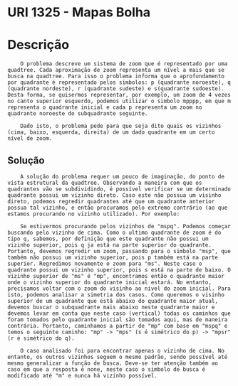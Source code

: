# URI 1325 - Mapas Bolha

# Descrição

		O problema descreve um sistema de zoom que é representado por uma quadtree. Cada aproximação de zoom representa um nível a mais que se busca na quadtree. Para isso o problema informa que o aprofundamento por quadrante é representado pelos simbolos: p (quadrante noroeste), q (quadrante nordeste), r (quadrante sudeste) e s(quadrante sudoeste). Desta forma, se quisermos representar, por exemplo, um zoom de 4 vezes no canto superior esquerdo, podemos utilizar o simbolo mpppp, em que m representa o quadrante inicial e cada p representa um zoom no quadrante noroeste do subquadrante seguinte. 

		Dado isto, o problema pede para que seja dito quais os vizinhos (cima, baixo, esquerda, direita) de um dado quadrante em um certo nível de zoom. 

## Solução

		A solução do problema requer um pouco de imaginação, do ponto de vista estrutural da quadtree. Observando a maneira com que os quadrantes vão se subdividindo, é possível verificar se um determinado quadrante possui um vizinho direto. Caso este não possua um visinho direto, podemos regredir quadrantes até que um quadrante anterior possua tal vizinho, e então procuramos pelo extremo contrário (ao que estamos procurando no vizinho utilizado). Por exemplo:
	
		Se estivermos procurando pelos vizinhos de "mspq". Podemos começar buscando pelo vizinho de cima. Como o ultimo quadrante de zoom é do tipo q, sabemos, por definição que este quadrante não possui um vizinho superior, pois q ja está na parte superior do quadrante. Portanto, devemos regredir um zoom, passando para o simbolo "msp", que também não possui um vizinho superior, pois p também está na parte superior. Regredimos novamente o zoom para "ms". Neste caso o quadrante possui um vizinho superior, pois s está na parte de baixo. O vizinho superior de "ms" é "mp", encontramos então o quadrante maior onde o vizinho superior do quadrante inicial estará. No entanto, precisamos voltar com o zoom do visinho ao nível do zoom inicial. Para isto, podemos analisar a simetria dos casos. Como queremos o visinho superior de um quadrante que está abaixo do quadrante maior atual, devemos buscar o subquadrante mais abaixo neste quadrante maior e devemos levar em conta que neste caso (vertical) todas os caminhos que foram tomados pelo quadrante inicial são tomados aqui, mas de maneira contrária. Portanto, caminhamos a partir de "mp" com base em "mspq" e temos o seguinte caminho: "mp" -> "mps" (s é simétrico do p) -> "mpsr" (r é simétrico do q). 

		O caso analisado foi para encontrar apenas o vizinho de cima. No entanto, os outros vizinhos seguem o mesmo padrão, sendo possível até mesmo generalizar a função de busca. Deve-se ter atenção também ao caso em que a resposta é none, neste caso o simbolo de busca é modificado até "m" e nunca há vizinho possível. 
